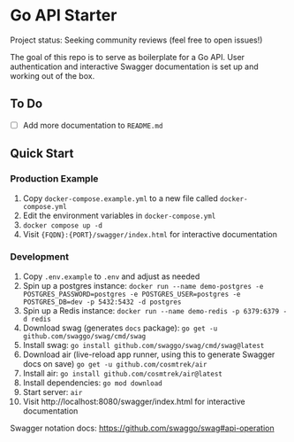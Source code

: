# Go API Starter

Project status: Seeking community reviews (feel free to open issues!)

The goal of this repo is to serve as boilerplate for a Go API. User authentication and interactive Swagger documentation is set up and working out of the box.

## To Do

- [ ] Add more documentation to `README.md`

## Quick Start

### Production Example

1. Copy `docker-compose.example.yml` to a new file called `docker-compose.yml`
2. Edit the environment variables in `docker-compose.yml`
3. `docker compose up -d`
4. Visit `{FQDN}:{PORT}/swagger/index.html` for interactive documentation

### Development

1. Copy `.env.example` to `.env` and adjust as needed
2. Spin up a postgres instance: `docker run --name demo-postgres -e POSTGRES_PASSWORD=postgres -e POSTGRES_USER=postgres -e POSTGRES_DB=dev -p 5432:5432 -d postgres`
3. Spin up a Redis instance: `docker run --name demo-redis -p 6379:6379 -d redis`
4. Download swag (generates `docs` package): `go get -u github.com/swaggo/swag/cmd/swag`
5. Install swag: `go install github.com/swaggo/swag/cmd/swag@latest`
6. Download air (live-reload app runner, using this to generate Swagger docs on save) `go get -u github.com/cosmtrek/air`
7. Install air: `go install github.com/cosmtrek/air@latest`
8. Install dependencies: `go mod download`
9. Start server: `air`
10. Visit http://localhost:8080/swagger/index.html for interactive documentation

Swagger notation docs: https://github.com/swaggo/swag#api-operation
